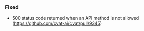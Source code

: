 ### Fixed

- 500 status code returned when an API method is not allowed
  (<https://github.com/cvat-ai/cvat/pull/9345>)
